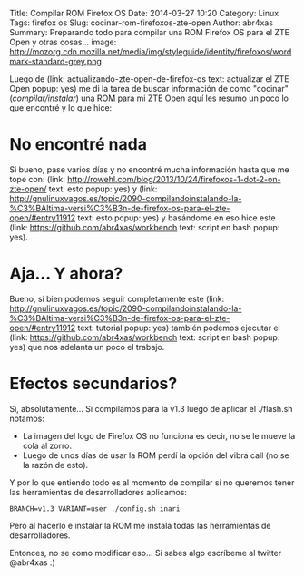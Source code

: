 Title: Compilar ROM Firefox OS
Date: 2014-03-27 10:20
Category: Linux
Tags: firefox os
Slug: cocinar-rom-firefoxos-zte-open
Author: abr4xas
Summary: Preparando todo para compilar una ROM Firefox OS para el ZTE Open y otras cosas...
image: http://mozorg.cdn.mozilla.net/media/img/styleguide/identity/firefoxos/wordmark-standard-grey.png

Luego de (link: actualizando-zte-open-de-firefox-os text: actualizar el ZTE Open popup: yes) me di la tarea de buscar información de como "cocinar" (*compilar/instalar*) una ROM para mi ZTE Open aquí les resumo un poco lo que encontré y lo que hice: 

# No encontré nada 

Si bueno, pase varios días y no encontré mucha información hasta que me tope con: (link: http://rowehl.com/blog/2013/10/24/firefoxos-1-dot-2-on-zte-open/ text: esto popup: yes) y (link: http://gnulinuxvagos.es/topic/2090-compilandoinstalando-la-%C3%BAltima-versi%C3%B3n-de-firefox-os-para-el-zte-open/#entry11912 text: esto popup: yes) y basándome en eso hice este (link: https://github.com/abr4xas/workbench text: script en bash popup: yes).

# Aja... Y ahora?

Bueno, si bien podemos seguir completamente este (link: http://gnulinuxvagos.es/topic/2090-compilandoinstalando-la-%C3%BAltima-versi%C3%B3n-de-firefox-os-para-el-zte-open/#entry11912 text: tutorial popup: yes) también podemos ejecutar el (link: https://github.com/abr4xas/workbench text: script en bash popup: yes) que nos adelanta un poco el trabajo.

# Efectos secundarios? 

Si, absolutamente... Si compilamos para la v1.3 luego de aplicar el ./flash.sh notamos:

 * La imagen del logo de Firefox OS no funciona es decir, no se le mueve la cola al zorro.
 * Luego de unos días de usar la ROM perdí la opción del vibra call (no se la razón de esto).

Y por lo que entiendo todo es al momento de compilar si no queremos tener las herramientas de desarrolladores aplicamos:

    BRANCH=v1.3 VARIANT=user ./config.sh inari
Pero al hacerlo e instalar la ROM me instala todas las herramientas de desarrolladores.

Entonces, no se como modificar eso... Si sabes algo escríbeme al twitter @abr4xas :)